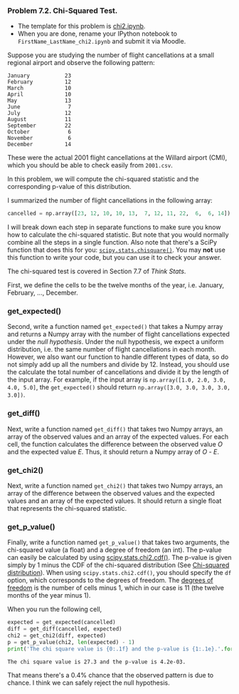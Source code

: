 ### Problem 7.2. Chi-Squared Test.

- The template for this problem is [chi2.ipynb](chi2.ipynb).
- When you are done, rename your IPython notebook to
  `FirstName_LastName_chi2.ipynb` and submit it via Moodle.

Suppose you are studying the number of flight cancellations
  at a small regional airport and observe the following pattern:
    
    January           23
    February          12
    March             10
    April             10
    May               13
    June               7
    July              12
    August            11
    September         22
    October            6
    November           6
    December          14

These were the actual 2001 flight cancellations at the Willard airport (CMI),
  which you should be able to check easily from `2001.csv`.
                                                        
In this problem, we will compute the chi-squared statistic and
  the corresponding p-value of this distribution.

I summarized the number of flight cancellations in the following array:

```python
cancelled = np.array([23, 12, 10, 10, 13,  7, 12, 11, 22,  6,  6, 14])
```

I will break down each step in separate functions to make sure you know
  how to calculate the chi-squared statistic.
  But note that you would normally combine all the steps in a single function.
  Also note that there's a SciPy function that does this for you:
  [`scipy.stats.chisquare()`](http://docs.scipy.org/doc/scipy-0.14.0/reference/generated/scipy.stats.chisquare.html).
  You may **not** use this function to write your code, but you can
  use it to check your answer.
       
The chi-squared test is covered in Section 7.7 of *Think Stats*.

First, we define the cells to be the twelve months of the year,
  i.e. January, February, ..., December.

### get\_expected()

Second, write a function named `get_expected()` that takes a Numpy array
  and returns a Numpy array with the number of flight cancellations
  expected under the *null hypothesis*.
  Under the null hypothesis, we expect a uniform distribution,
  i.e. the same number of flight cancellations in each month.
  However, we also want our function to handle different types of data,
  so do not simply add up all the numbers and divide by 12.
  Instead, you should use the calculate the total number of cancellations
  and divide it by the length of the input array.
  For example, if the input array is `np.array([1.0, 2.0, 3.0, 4.0, 5.0]`,
  the `get_expected()` should return `np.array([3.0, 3.0, 3.0, 3.0, 3.0])`.

### get\_diff()

Next, write a function named `get_diff()` that takes two Numpy arrays,
  an array of the observed values and an array of the expected values.
  For each cell, the function calculates the difference between the observed
  value *O* and the expected value *E*.
  Thus, it should return a Numpy array of *O* - *E*.

### get_chi2()

Next, write a function named `get_chi2()` that takes two Numpy arrays,
  an array of the difference between the observed values and the expected
  values and an array of the expected values.
  It should return a single float that represents the chi-squared statistic.

### get\_p\_value()

Finally, write a function named `get_p_value()` that takes two arguments,
  the chi-squared value (a float) and a degree of freedom (an int).
  The p-value can easily be calculated by using
  [scipy.stats.chi2.cdf()](http://docs.scipy.org/doc/scipy/reference/generated/scipy.stats.chi2.html).
  The p-value is given simply by 1 minus the CDF of the chi-squared distribution
  (See [Chi-squared distribution](http://en.wikipedia.org/wiki/Chi-squared_distribution)).
  When using `scipy.stats.chi2.cdf()`, you should specify the `df` option,
  which corresponds to the degrees of freedom.
  The [degrees of freedom](http://en.wikipedia.org/wiki/Degrees_of_freedom_%28statistics%29)
  is the number of cells minus 1, which in our case is 11
  (the twelve months of the year minus 1).

When you run the following cell, 

```python
expected = get_expected(cancelled)
diff = get_diff(cancelled, expected)
chi2 = get_chi2(diff, expected)
p = get_p_value(chi2, len(expected) - 1)
print('The chi square value is {0:.1f} and the p-value is {1:.1e}.'.format(chi2, p_sp))
```
    The chi square value is 27.3 and the p-value is 4.2e-03.
        
That means there's a 0.4% chance that the observed pattern is due to chance.
  I think we can safely reject the null hypothesis.
